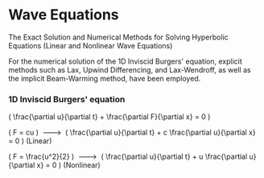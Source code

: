 # Wave Equations
The Exact Solution and Numerical Methods for Solving Hyperbolic Equations (Linear and Nonlinear Wave Equations)

For the numerical solution of the 1D Inviscid Burgers' equation, explicit methods such as Lax, Upwind Differencing, and Lax-Wendroff, as well as the implicit Beam-Warming method, have been employed.

### 1D Inviscid Burgers' equation
\( \frac{\partial u}{\partial t} + \frac{\partial F}{\partial x} = 0 \)

\( F = cu \)  --->  \( \frac{\partial u}{\partial t} + c \frac{\partial u}{\partial x} = 0 \)   (Linear)

\( F = \frac{u^2}{2} \)  --->  \( \frac{\partial u}{\partial t} + u \frac{\partial u}{\partial x} = 0 \)   (Nonlinear)
